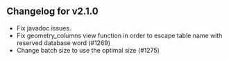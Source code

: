 ## Changelog for v2.1.0

+ Fix javadoc issues.
+ Fix geometry_columns view function in order to escape table name with reserved database word (#1269)
+  Change batch size to use the optimal size (#1275) 
